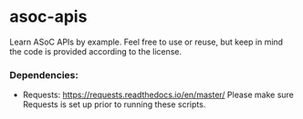 # asoc-apis
Learn ASoC APIs by example. Feel free to use or reuse, but keep in mind the code is provided according to the license. 

### Dependencies:
- Requests: https://requests.readthedocs.io/en/master/
Please make sure Requests is set up prior to running these scripts.
